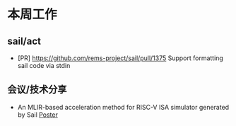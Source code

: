 # 本周工作

## sail/act

- \[PR\] <https://github.com/rems-project/sail/pull/1375> Support formatting sail code via stdin

## 会议/技术分享

- An MLIR-based acceleration method for RISC-V ISA simulator generated by Sail [Poster](https://github.com/trdthg/plct/blob/main/doc/sail/na_poster/main.pdf)
